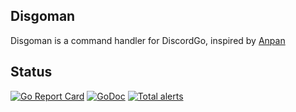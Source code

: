 ## Disgoman
Disgoman is a command handler for DiscordGo, inspired by [Anpan](https://github.com/MikeModder/anpan)

## Status
[![Go Report Card](https://goreportcard.com/badge/github.com/dustinpianalto/disgoman)](https://goreportcard.com/report/github.com/dustinpianalto/disgoman)
[![GoDoc](https://godoc.org/github.com/dustinpianalto/disgoman?status.svg)](https://godoc.org/github.com/dustinpianalto/disgoman)
[![Total alerts](https://img.shields.io/lgtm/alerts/g/dustinpianalto/disgoman.svg?logo=lgtm&logoWidth=18)](https://lgtm.com/projects/g/dustinpianalto/disgoman/alerts/)

## 